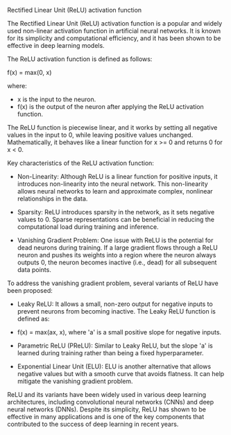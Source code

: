 Rectified Linear Unit (ReLU) activation function

The Rectified Linear Unit (ReLU) activation function is a popular and widely used non-linear activation function in artificial neural networks. It is known for its simplicity and computational efficiency, and it has been shown to be effective in deep learning models.

The ReLU activation function is defined as follows:

f(x) = max(0, x)

where:

* x is the input to the neuron.
* f(x) is the output of the neuron after applying the ReLU activation function.

The ReLU function is piecewise linear, and it works by setting all negative values in the input to 0, while leaving positive values unchanged. Mathematically, it behaves like a linear function for x >= 0 and returns 0 for x < 0.

Key characteristics of the ReLU activation function:

* Non-Linearity: Although ReLU is a linear function for positive inputs, it introduces non-linearity into the neural network. This non-linearity allows neural networks to learn and approximate complex, nonlinear relationships in the data.

* Sparsity: ReLU introduces sparsity in the network, as it sets negative values to 0. Sparse representations can be beneficial in reducing the computational load during training and inference.

* Vanishing Gradient Problem: One issue with ReLU is the potential for dead neurons during training. If a large gradient flows through a ReLU neuron and pushes its weights into a region where the neuron always outputs 0, the neuron becomes inactive (i.e., dead) for all subsequent data points.

To address the vanishing gradient problem, several variants of ReLU have been proposed:

* Leaky ReLU: It allows a small, non-zero output for negative inputs to prevent neurons from becoming inactive. The Leaky ReLU function is defined as:
* f(x) = max(ax, x), where 'a' is a small positive slope for negative inputs.

* Parametric ReLU (PReLU): Similar to Leaky ReLU, but the slope 'a' is learned during training rather than being a fixed hyperparameter.

* Exponential Linear Unit (ELU): ELU is another alternative that allows negative values but with a smooth curve that avoids flatness. It can help mitigate the vanishing gradient problem.

ReLU and its variants have been widely used in various deep learning architectures, including convolutional neural networks (CNNs) and deep neural networks (DNNs). Despite its simplicity, ReLU has shown to be effective in many applications and is one of the key components that contributed to the success of deep learning in recent years.
